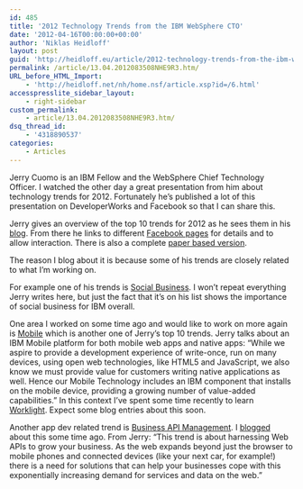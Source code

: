 ```yaml
---
id: 485
title: '2012 Technology Trends from the IBM WebSphere CTO'
date: '2012-04-16T00:00:00+00:00'
author: 'Niklas Heidloff'
layout: post
guid: 'http://heidloff.eu/article/2012-technology-trends-from-the-ibm-websphere-cto/'
permalink: /article/13.04.2012083508NHE9R3.htm/
URL_before_HTML_Import:
    - 'http://heidloff.net/nh/home.nsf/article.xsp?id=/6.html'
accesspresslite_sidebar_layout:
    - right-sidebar
custom_permalink:
    - article/13.04.2012083508NHE9R3.htm/
dsq_thread_id:
    - '4318890537'
categories:
    - Articles
---
```


 Jerry Cuomo is an IBM Fellow and the WebSphere Chief Technology Officer. I watched the other day a great presentation from him about technology trends for 2012. Fortunately he’s published a lot of this presentation on DeveloperWorks and Facebook so that I can share this.

 Jerry gives an overview of the top 10 trends for 2012 as he sees them in his [blog](https://www.ibm.com/developerworks/mydeveloperworks/blogs/gcuomo/entry/jerry_s_2012_technology_trends21?lang=en). From there he links to different [Facebook pages](http://www.facebook.com/pages/Jerrys-2012-Technology-Trends/146048055508529?sk=wall) for details and to allow interaction. There is also a complete [paper based version](http://docs.com/H5DZ).

 The reason I blog about it is because some of his trends are closely related to what I’m working on.

 For example one of his trends is [Social Business](http://www.facebook.com/photo.php?fbid=146052025508132&set=a.146052022174799.31290.146048055508529&type=1&theater). I won’t repeat everything Jerry writes here, but just the fact that it’s on his list shows the importance of social business for IBM overall.

 One area I worked on some time ago and would like to work on more again is [Mobile](http://www.facebook.com/photo.php?fbid=146055608841107&set=a.146052022174799.31290.146048055508529&type=1&theater) which is another one of Jerry’s top 10 trends. Jerry talks about an IBM Mobile platform for both mobile web apps and native apps: “While we aspire to provide a development experience of write-once, run on many devices, using open web technologies, like HTML5 and JavaScript, we also know we must provide value for customers writing native applications as well. Hence our Mobile Technology includes an IBM component that installs on the mobile device, providing a growing number of value-added capabilities.” In this context I’ve spent some time recently to learn [Worklight](http://www.worklight.com/). Expect some blog entries about this soon.

 Another app dev related trend is [Business API Management](http://www.facebook.com/photo.php?fbid=146053312174670&set=a.146052022174799.31290.146048055508529&type=1&theater). I [blogged](http://heidloff.net/nh/home.nsf/dx/12.03.2012103808NHEDBE.htm) about this some time ago. From Jerry: “This trend is about harnessing Web APIs to grow your business. As the web expands beyond just the browser to mobile phones and connected devices (like your next car, for example!) there is a need for solutions that can help your businesses cope with this exponentially increasing demand for services and data on the web.”